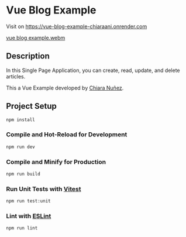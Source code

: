 # Vue Blog Example

Visit on https://vue-blog-example-chiaraani.onrender.com

[vue blog example.webm](https://user-images.githubusercontent.com/13300465/228825705-5e8a262f-6acc-44db-97fc-c16731fc5df4.webm)


## Description

In this Single Page Application, you can create, read, update, and delete articles.

This a Vue Example developed by [Chiara Nuñez](https://www.linkedin.com/in/chiara-nunez/).

## Project Setup

```bash
npm install
```

### Compile and Hot-Reload for Development

```sh
npm run dev
```

### Compile and Minify for Production

```sh
npm run build
```

### Run Unit Tests with [Vitest](https://vitest.dev/)

```sh
npm run test:unit
```

### Lint with [ESLint](https://eslint.org/)

```sh
npm run lint
```
